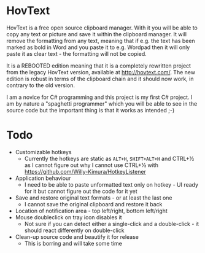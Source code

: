 # HovText

HovText is a free open source clipboard manager. With it you will be able to copy any text or picture and save it within the clipboard manager. It will remove the formatting from any text, meaning that if e.g. the text has been marked as bold in Word and you paste it to e.g. Wordpad then it will only paste it as clear text - the formatting will not be copied.

It is a REBOOTED edition meaning that it is a completely rewritten project from the legacy HovText version, available at http://hovtext.com/. The new edition is robust in terms of the clipboard chain and it should now work, in contrary to the old version.

I am a novice for C# programming and this project is my first C# project. I am by nature a "spaghetti programmer" which you will be able to see in the source code but the important thing is that it works as intended ;-)


# Todo

* Customizable hotkeys
  * Currently the hotkeys are static as `ALT+H`, `SHIFT+ALT+H` and CTRL+½ as I cannot figure out why I cannot use CTRL+½ with https://github.com/Willy-Kimura/HotkeyListener
* Application behaviour
  * I need to be able to paste unformatted text only on hotkey - UI ready for it but cannot figure out the code for it yet
* Save and restore original text formats - or at least the last one
  * I cannot save the original clipboard and restore it back
* Location of notification area - top left/right, bottom left/right
* Mouse doubleclick on tray icon disables it
  * Not sure if you can detect either a single-click and a double-click - it should react differently on double-click
* Clean-up source code and beautify it for release
  * This is borring and will take some time
